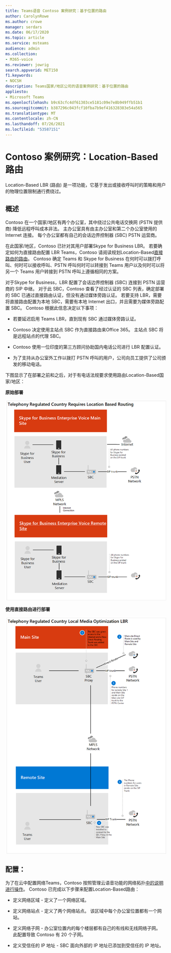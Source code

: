 ```yaml
---
title: Teams语音 Contoso 案例研究：基于位置的路由
author: CarolynRowe
ms.author: crowe
manager: serdars
ms.date: 06/17/2020
ms.topic: article
ms.service: msteams
audience: admin
ms.collection:
- M365-voice
ms.reviewer: jowrig
search.appverid: MET150
f1.keywords:
- NOCSH
description: Teams国家/地区公司的语音案例研究：基于位置的路由
appliesto:
- Microsoft Teams
ms.openlocfilehash: b9c63cfc4df61303ce5181c09e7e8b949ffb51b1
ms.sourcegitcommit: b387296c043fcf10fba7b9ef416328383e54a565
ms.translationtype: MT
ms.contentlocale: zh-CN
ms.lasthandoff: 07/26/2021
ms.locfileid: "53587151"
---
```

# <a name="contoso-case-study-location-based-routing"></a>Contoso 案例研究：Location-Based路由

Location-Based LBR (路由) 是一项功能，它基于发出或接收呼叫时的策略和用户的物理位置限制通行费绕过。  

## <a name="overview"></a>概述

Contoso 在一个国家/地区有两个办公室，其中绕过公共电话交换网 (PSTN 提供商) 降低远程呼叫成本非法。 主办公室具有由主办公室和第二个办公室使用的 Internet 连接。 每个办公室都有自己的会话边界控制器 (SBC) PSTN 运营商。  
 
在此国家/地区，Contoso 已针对其用户部署Skype for Business LBR。 若要确定如何为直接路由配置 LBR Teams，Contoso 请阅读规划Location-Based[直接路由的路由](location-based-routing-plan.md)。 Contoso 确定 Teams 和 Skype for Business 在何时可以拨打呼叫、何时可以接收呼叫、PSTN 呼叫何时可以转接到 Teams 用户以及何时可以将另一个 Teams 用户转接到 PSTN 呼叫上遵循相同的方案。  

对于Skype for Business，LBR 配置了会话边界控制器 (SBC) 连接到 PSTN 运营商的 SIP 中继。 对于此 SBC，Contoso 查看[](direct-routing-border-controllers.md)了经过认证的 SBC 列表，确定部署的 SBC 已通过直接路由认证，但没有通过媒体旁路认证。 若要支持 LBR，需要将直接路由配置为本地 SBC，需要有本地 Internet 出口，并且需要为媒体旁路配置 SBC。 Contoso 根据此信息决定以下事项：

- 若要延迟启用 Teams LBR，直到现有 SBC 通过媒体旁路认证。   

- Contoso 决定使用主站点 SBC 作为直接路由来Office 365。  主站点 SBC 将是远程站点的代理 SBC。  

- Contoso 使用一位印度的第三方顾问协助国内电话公司进行 LBR 配置认证。  

- 为了支持从办公室外工作以拨打 PSTN 呼叫的用户，公司向员工提供了公司颁发的移动电话。 

下图显示了在部署之前和之后，对于有电话法规要求使用路由Location-Based国家/地区：

**原始部署**

![显示状态前的图表。](media/voice-case-study-5.png)

**使用直接路由进行部署**

![显示状态前的图 2。](media/voice-case-study-6.png)


## <a name="configuration"></a>配置： 

为了在云中配置网络Teams，Contoso 按照管理云语音功能的网络拓扑[中的说明进行操作](manage-your-network-topology.md)。 Contoso 已完成以下步骤来配置Location-Based路由： 

- 定义网络区域 - 定义了一个网络区域。 

- 定义网络站点 - 定义了两个网络站点。 该区域中每个办公室位置都有一个网站。

- 定义网络子网 - 办公室位置内的每个楼层都有自己的有线和无线网络子网。 此配置导致 Contoso 有 20 个子网。 

- 定义受信任的 IP 地址 - SBC 面向外部的 IP 地址已添加到受信任的 IP 地址。  

